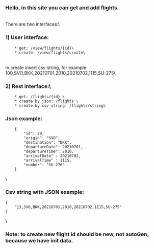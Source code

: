 ### Hello, in this site you can get and add flights.
\
    There are two interfaces:\

### 1) User interface:
        * get: /view/flights/{id}\
        * create: /view/flights/create\
\
    In create insert csv string, for example: 100,SVO,BKK,20210701,2010,20210702,1115,SU-275\

### 2) Rest interface:\
        * get: /flights/{id} \
        * create by json: /flights \
        * create by csv string: /flights/string\
### Json example:
        {
            "id": 20,
            "origin": "SVO",
            "destination": "BKK",
            "departureDate": 20210701,
            "departureTime": 2010,
            "arrivalDate" : 20210702,
            "arrivalTime" : 1115, 
            "number": "SU-276"
        }
\
### Csv string with JSON example:
    {
        "13,SVO,BKK,20210701,2010,20210702,1115,SU-275"
    }
\
### Note: to create new flight id should be new, not autoGen, because we have init data.
